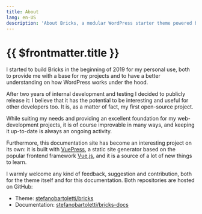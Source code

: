 ```yaml
---
title: About
lang: en-US
description: 'About Bricks, a modular WordPress starter theme powered by Bootstrap and Gulp'
---
```


# {{ $frontmatter.title }}

I started to build Bricks in the beginning of 2019 for my personal use, both to provide me with a base for my projects and to have a  better understanding on how WordPress works under the hood.

After two years of internal development and testing I decided to publicly release it: I believe that it has the potential to be interesting and useful for other developers too. It is, as a matter of fact, my first open-source project.

While suiting my needs and providing an excellent foundation for my web-development projects, it is of course improvable in many ways, and keeping it up-to-date is always an ongoing activity.

Furthermore, this documentation site has become an interesting project on its own: it is built with [VuePress](https://vuepress.vuejs.org/), a static site generator based on the popular frontend framework [Vue.js](https://vuejs.org/), and it is a source of a lot of new things to learn.

I warmly welcome any kind of feedback, suggestion and contribution, both for the theme itself and for this documentation. Both repositories are hosted on GitHub:

-   Theme: [stefanobartoletti/bricks](https://github.com/stefanobartoletti/bricks)
-   Documentation: [stefanobartoletti/bricks-docs](https://github.com/stefanobartoletti/bricks-docs)
